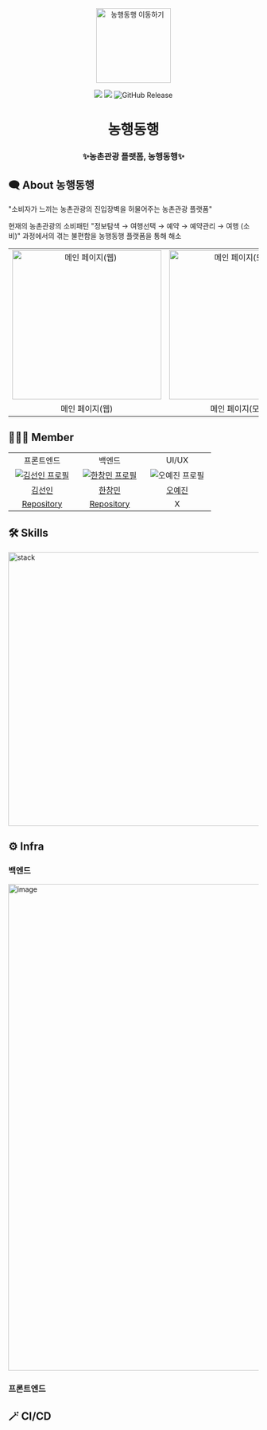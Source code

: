 <div align="center">
<a href="https://nonghaneg.site/">
<img width="150px" src="https://github.com/NonghaengDonghaeng/Nonghaeng_BE/assets/49056953/a57a6bb6-b973-4084-bb55-7de272da5dc2" alt="농행동행 이동하기"/>
</a>

[![](https://img.shields.io/badge/-nonghaeng-important?style=flat&logo=airplayvideo&logoColor=white&labelColor=black&color=%233145FF)](https://nonghaeng.site/)
[![](https://img.shields.io/badge/-Tech%20Blog-important?style=flat&logo=angellist&logoColor=balck&labelColor=black&color=white)](https://until-developer.co.kr/)
![GitHub Release](https://img.shields.io/docker/v/hcmhcs/nonghaeng-be
)


# 농행동행

### ✨농촌관광 플랫폼, 농행동행✨

</div>

## 🗨️ About 농행동행
"소비자가 느끼는 농촌관광의 진입장벽을 허물어주는 농촌관광 플랫폼"

현재의 농촌관광의 소비패턴 "정보탐색 → 여행선택 → 예약 → 예약관리 → 여행
(소비)" 과정에서의 겪는 불편함을 농행동행 플랫폼을 통해 해소
<table>
<tr>
<td align="center">
    <img width="300" src="https://github.com/NonghaengDonghaeng/Nonghaeng_BE/assets/49056953/04404423-fb25-44e9-8887-26be95e42d74" alt="메인 페이지(웹)" />
</td>
<td align="center">
    <img width="300" src="https://github.com/NonghaengDonghaeng/.github/assets/49056953/68e530c7-a497-4ad8-9bc1-0258e7dd178a" alt="메인 페이지(모바일)" />
</td>

</tr>
<tr>
<td align="center">메인 페이지(웹)</td>
<td align="center">메인 페이지(모바일)</td>
</tr>

</table>

## 👨🏻‍💻 Member
<table>
<tr>
<td align="center">프론트엔드</td>
<td align="center">백엔드</td>
<td align="center">UI/UX</td>

</tr>
  <tr>
    <td align="center" width="120px">
      <a href="https://github.com/kimsunin" target="_blank">
        <img src="https://avatars.githubusercontent.com/kimsunin" alt="김선인 프로필" />
      </a>
    </td>
    <td align="center" width="120px">
      <a href="https://github.com/hcmhcs" target="_blank">
        <img src="https://avatars.githubusercontent.com/hcmhcs" alt="한창민 프로필" />
      </a>
    </td>
      <td align="center"  width="120px">
      <img src="https://github.com/NonghaengDonghaeng/.github/assets/49056953/355cba3c-ad62-4a6a-b4df-df5bef1f6286" alt="오예진 프로필" />
    </td>
  </tr>
  <tr>
    <td align="center">
      <a href="https://github.com/kimsunin" target="_blank">
        김선인
      </a>
    </td>
     <td align="center">
      <a href="https://github.com/hcmhcs" target="_blank">
       한창민
      </a>
    </td>
    <td align="center">
        <a href="https://www.notion.so/e6782c965b8a4f3cd10517ed08d82aec">오예진</a>
    </td>
  </tr>
<tr>
<td align="center"> <a href="https://github.com/NonghaengDonghaeng/Nonghaeng_FE">Repository</a></td>
<td align="center"> <a href="https://github.com/NonghaengDonghaeng/Nonghaeng_BE">Repository</a></td>
<td align="center"> X</td>
</tr>
</table>

## 🛠️ Skills
<img width="550" alt="stack" src="https://github.com/NonghaengDonghaeng/Nonghaeng_BE/assets/49056953/acc09429-5e21-40ce-bd56-a541d35b4c24">

## ⚙️ Infra
### 백엔드
<img width="978" alt="image" src="https://github.com/NonghaengDonghaeng/.github/assets/49056953/03a2ed96-507f-4e04-987e-2d8264cf7429">

### 프론트엔드

## 🪄 CI/CD
